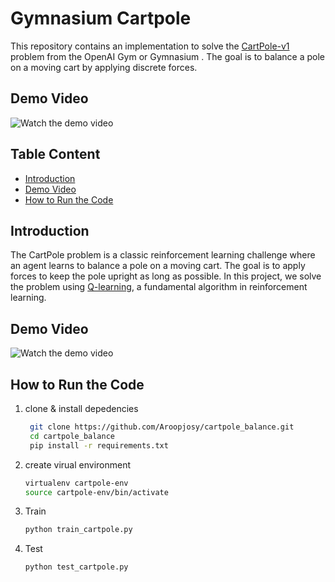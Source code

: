 # Gymnasium Cartpole

This repository contains an implementation to solve the [CartPole-v1](https://gymnasium.farama.org/environments/classic_control/cart_pole/) problem from the OpenAI Gym or Gymnasium . The goal is to balance a pole on a moving cart by applying discrete forces.

## Demo Video
![Watch the demo video](https://github.com/Aroopjosy/cartpole_balance/blob/main/demo.gif)



## Table Content

- [Introduction](https://github.com/Aroopjosy/cartpole_balance?tab=readme-ov-file#introduction)
- [Demo Video](https://github.com/Aroopjosy/cartpole_balance?tab=readme-ov-file#demo-video-1)
- [How to Run the Code](https://github.com/Aroopjosy/cartpole_balance?tab=readme-ov-file#how-to-run-the-code)

## Introduction

The CartPole problem is a classic reinforcement learning challenge where an agent learns to balance a pole on a moving cart. The goal is to apply forces to keep the pole upright as long as possible. In this project, we solve the problem using [Q-learning](https://en.wikipedia.org/wiki/Q-learning), a fundamental algorithm in reinforcement learning.




## Demo Video
![Watch the demo video](https://github.com/Aroopjosy/cartpole_balance/blob/main/demo.gif)


## How to Run the Code

1. clone & install depedencies
   ```bash
    git clone https://github.com/Aroopjosy/cartpole_balance.git
    cd cartpole_balance
    pip install -r requirements.txt
   ```
2. create virual environment
    ```bash
    virtualenv cartpole-env
    source cartpole-env/bin/activate
    ```

3. Train 
    ``` bash 
    python train_cartpole.py
    ```

4. Test
    ```bash
    python test_cartpole.py
    ```


